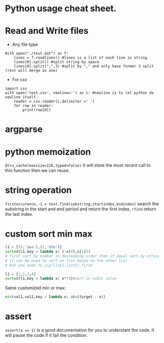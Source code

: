 # Python usage cheat sheet.

# Read and Write files
- Any file type
```
With open("./test.dat") as f:
    lines = f.readlines() #lines is a list of each line in string
    lines[0].split() #split string by space 
    lines[0].split(",",3) #split by "," and only have former 3 split (rest will merge as one)

```
- For csv
```
import csv
with open('test.csv', newline='') as c: #newline is to let python do newline itself.
    reader = csv.reader(c,delimiter =' ')
    for row in reader:
        print(row[0])
```
# argparse

# python memoization
`@lru_cache(maxsize=128,typed=False)`
It will store the most recent call to this function then we can reuse.

# string operation
`firstoccurence,-1 = text.find(substring,startindex,endindex)` 
search the substring in the start and end period and return the first index,
`rfind` return the last index.

# custom sort min max
```python
l1 = [(3,'aaa'),(2,'bbb')]
sorted(l1,key = lambda x: (-x[0],x[1]))
# first sort by number in descending order then if equal sort by string in ascending order.
# it can be used to sort on list based on the other list
# but you need to zip(list1,list2) first

l1 = [1,2,3,4]
sorted(l1,key = lambda x: x**3)#sort in cubic value
```
Same customized min or max:
```python
min(val1,val2,key = lambda x: abs(target - x))
```

# assert
`assert(a == 1)` is a good documentation for you to understant the code. It will pause the code if it fail the condition.


